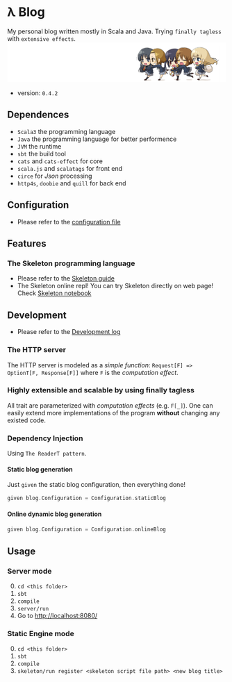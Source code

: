 # λ Blog
My personal blog written mostly in Scala and Java.
Trying `finally tagless` with `extensive effects`.
![k-on!](./img/k-on-q.png)  
- version: `0.4.2`

## Dependences
- `Scala3` the programming language
- `Java` the programming language for better performence
- `JVM` the runtime
- `sbt` the build tool
- `cats` and `cats-effect` for core
- `scala.js` and `scalatags` for front end
- `circe` for *Json* processing
- `http4s`, `doobie` and `quill` for back end


## Configuration
- Please refer to the [configuration file](./doc/Configuration.md)

## Features
### The **Skeleton** programming language
- Please refer to the [Skeleton guide](./doc/Skeleton.md)
- The Skeleton online repl! You can try Skeleton directly on web page!
  Check [Skeleton notebook](http://ireina.us/skeleton)

## Development
- Please refer to the [Development log](./doc/DEV.md)

### The HTTP server
The HTTP server is modeled as a *simple function*:
`Request[F] => OptionT[F, Response[F]]`
where `F` is the *computation effect*.

### Highly extensible and scalable by using finally tagless
All trait are parameterized with *computation effects* (e.g. `F[_]`).
One can easily extend more implementations of 
the program **without** changing any existed code.

### Dependency Injection
Using `The ReaderT pattern`.

#### Static blog generation
Just `given` the static blog configuration, then everything done!
```scala
given blog.Configuration = Configuration.staticBlog
```
#### Online dynamic blog generation
```scala
given blog.Configuration = Configuration.onlineBlog
```

## Usage
### Server mode
0. `cd <this folder>`
1. `sbt`
2. `compile`
3. `server/run`
4. Go to [http://localhost:8080/](http://localhost:8080/)

### Static Engine mode
0. `cd <this folder>`
1. `sbt`
2. `compile`
3. `skeleton/run register <skeleton script file path> <new blog title>`